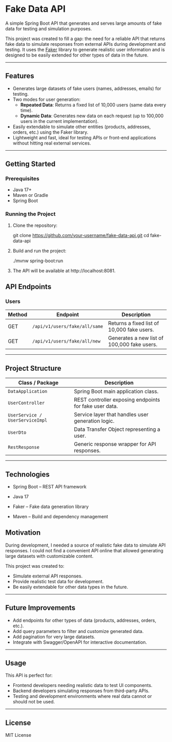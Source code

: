 # Fake Data API

A simple Spring Boot API that generates and serves large amounts of fake data for testing and simulation purposes.

This project was created to fill a gap: the need for a reliable API that returns fake data to simulate responses from external APIs during development and testing. It uses the [Faker](https://github.com/DiUS/java-faker) library to generate realistic user information and is designed to be easily extended for other types of data in the future.

---

## Features

- Generates large datasets of fake users (names, addresses, emails) for testing.
- Two modes for user generation:
    - **Repeated Data**: Returns a fixed list of 10,000 users (same data every time).
    - **Dynamic Data**: Generates new data on each request (up to 100,000 users in the current implementation).
- Easily extendable to simulate other entities (products, addresses, orders, etc.) using the Faker library.
- Lightweight and fast, ideal for testing APIs or front-end applications without hitting real external services.

---

## Getting Started

### Prerequisites

- Java 17+
- Maven or Gradle
- Spring Boot

### Running the Project

1. Clone the repository:


    git clone https://github.com/your-username/fake-data-api.git
    cd fake-data-api

2. Build and run the project:

    
    ./mvnw spring-boot:run

3. The API will be available at http://localhost:8081.

## API Endpoints

### Users

| Method | Endpoint                     | Description                                  |
|--------|------------------------------|----------------------------------------------|
| GET    | `/api/v1/users/fake/all/same` | Returns a fixed list of 10,000 fake users. |
| GET    | `/api/v1/users/fake/all/new`  | Generates a new list of 100,000 fake users.|

---

## Project Structure

| Class / Package           | Description                                                      |
|---------------------------|------------------------------------------------------------------|
| `DataApplication`         | Spring Boot main application class.                              |
| `UserController`          | REST controller exposing endpoints for fake user data.           |
| `UserService / UserServiceImpl` | Service layer that handles user generation logic.          |
| `UserDto`                 | Data Transfer Object representing a user.                        |
| `RestResponse`            | Generic response wrapper for API responses.                      |

---

## Technologies

- Spring Boot – REST API framework

- Java 17

- Faker – Fake data generation library

- Maven – Build and dependency management

## Motivation

During development, I needed a source of realistic fake data to simulate API responses. I could not find a convenient API online that allowed generating large datasets with customizable content.

This project was created to:

- Simulate external API responses.
- Provide realistic test data for development.
- Be easily extendable for other data types in the future.

---

## Future Improvements

- Add endpoints for other types of data (products, addresses, orders, etc.).
- Add query parameters to filter and customize generated data.
- Add pagination for very large datasets.
- Integrate with Swagger/OpenAPI for interactive documentation.

---

## Usage

This API is perfect for:

- Frontend developers needing realistic data to test UI components.
- Backend developers simulating responses from third-party APIs.
- Testing and development environments where real data cannot or should not be used.

---

## License

MIT License